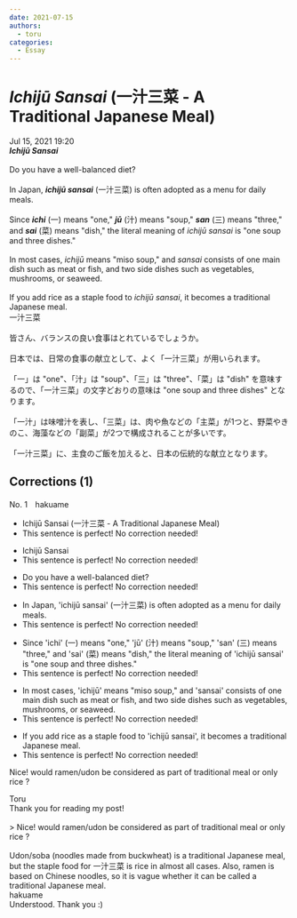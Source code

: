 ```yaml
---
date: 2021-07-15
authors:
  - toru
categories:
  - Essay
---
```


<h1 id="subject_show"><strong><em>Ichijū Sansai</strong></em> (一汁三菜 - A Traditional Japanese Meal)</h1>
<div class="date">Jul 15, 2021 19:20</div>
<div id="post"><div id="body_show_ori">
<strong><em>Ichijū Sansai</strong></em><br/><br/>Do you have a well-balanced diet?<br/><br/>In Japan, <strong><em>ichijū sansai</em></strong> (一汁三菜) is often adopted as a menu for daily meals.<br/><br/>Since <strong><em>ichi</em></strong> (一) means "one," <strong><em>jū</em></strong> (汁) means "soup," <strong><em>san</em></strong> (三) means "three," and <strong><em>sai</em></strong> (菜) means "dish," the literal meaning of <em>ichijū sansai</em> is "one soup and three dishes."<br/><br/>In most cases, <em>ichijū</em> means "miso soup," and <em>sansai</em> consists of one main dish such as meat or fish, and two side dishes such as vegetables, mushrooms, or seaweed.<br/><br/>If you add rice as a staple food to <em>ichijū sansai</em>, it becomes a traditional Japanese meal.
</div></div>

<!-- more -->

<div id="post_ja"><div id="body_show_mo">
一汁三菜<br/><br/>皆さん、バランスの良い食事はとれているでしょうか。<br/><br/>日本では、日常の食事の献立として、よく「一汁三菜」が用いられます。<br/><br/>「一」は "one"、「汁」は "soup"、「三」は "three"、「菜」は "dish" を意味するので、「一汁三菜」の文字どおりの意味は "one soup and three dishes" となります。<br/><br/>「一汁」は味噌汁を表し、「三菜」は、肉や魚などの「主菜」が1つと、野菜やきのこ、海藻などの「副菜」が2つで構成されることが多いです。<br/><br/>「一汁三菜」に、主食のご飯を加えると、日本の伝統的な献立となります。
</div></div>

## Corrections (1)
<div id="block"><div class="first_name"> No. 1　<span class="just_name">hakuame</span></div><div id="block2">
<ul class="correction_field">
<li class="incorrect">Ichijū Sansai (一汁三菜 - A Traditional Japanese Meal)</li>
<li class="corrected perfect">This sentence is perfect! No correction needed!</li>
</ul>
<ul class="correction_field">
<li class="incorrect">Ichijū Sansai</li>
<li class="corrected perfect">This sentence is perfect! No correction needed!</li>
</ul>
<ul class="correction_field">
<li class="incorrect">Do you have a well-balanced diet?</li>
<li class="corrected perfect">This sentence is perfect! No correction needed!</li>
</ul>
<ul class="correction_field">
<li class="incorrect">In Japan, 'ichijū sansai' (一汁三菜) is often adopted as a menu for daily meals.</li>
<li class="corrected perfect">This sentence is perfect! No correction needed!</li>
</ul>
<ul class="correction_field">
<li class="incorrect">Since 'ichi' (一) means "one," 'jū' (汁) means "soup," 'san' (三) means "three," and 'sai' (菜) means "dish," the literal meaning of 'ichijū sansai' is "one soup and three dishes."</li>
<li class="corrected perfect">This sentence is perfect! No correction needed!</li>
</ul>
<ul class="correction_field">
<li class="incorrect">In most cases, 'ichijū' means "miso soup," and 'sansai' consists of one main dish such as meat or fish, and two side dishes such as vegetables, mushrooms, or seaweed.</li>
<li class="corrected perfect">This sentence is perfect! No correction needed!</li>
</ul>
<ul class="correction_field">
<li class="incorrect">If you add rice as a staple food to 'ichijū sansai', it becomes a traditional Japanese meal.</li>
<li class="corrected perfect">This sentence is perfect! No correction needed!</li>
</ul>
<p class="comment_small">
 Nice!   would ramen/udon be considered as part of traditional meal or only rice ?
</p>

</div><div class="name"><span class="just_name">Toru</span><br>
Thank you for reading my post!<br/><br/>&gt; Nice! would ramen/udon be considered as part of traditional meal or only rice ?<br/><br/>Udon/soba (noodles made from buckwheat) is a traditional Japanese meal, but the staple food for 一汁三菜 is rice in almost all cases. Also, ramen is based on Chinese noodles, so it is vague whether it can be called a traditional Japanese meal.
</div>
<div class="name"><span class="just_name">hakuame</span><br>
Understood. Thank you :)
</div>
</div>
